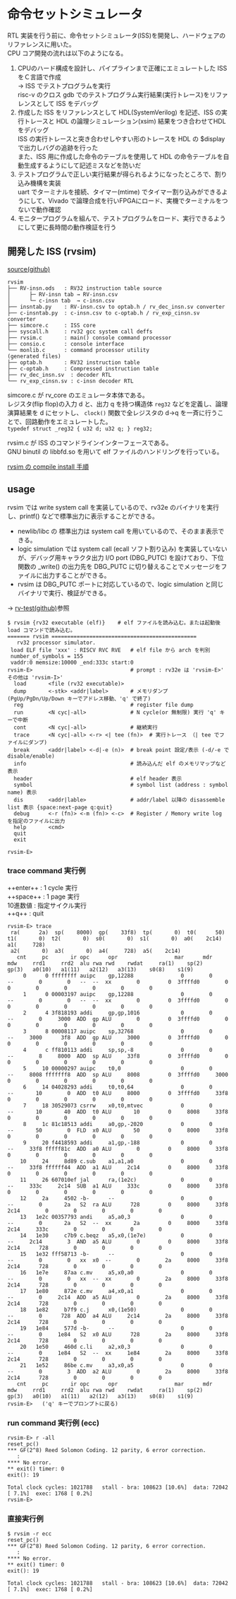 
# 命令セットシミュレータ

RTL 実装を行う前に、命令セットシミュレータ(ISS)を開発し、ハードウェアのリファレンスに用いた。  
CPU コア開発の流れは以下のようになる。  

1. CPUのハード構成を設計し、パイプラインまで正確にエミュレートした ISS をＣ言語で作成  
   → ISS でテストプログラムを実行  
  risc-v のクロス gdb でのテストプログラム実行結果(実行トレース)をリファレンスとして ISS をデバッグ  
2. 作成した ISS をリファレンスとして HDL(SystemVerilog) を記述、ISS の実行トレースと HDL の論理シミュレーション(xsim) 結果をつき合わせてHDLをデバッグ  
   ISS の実行トレースと突き合わせしやすい形のトレースを HDL の $display で出力しバグの追跡を行った   
   また、ISS 用に作成した命令のテーブルを使用して HDL の命令テーブルを自動生成するようにして記述ミスなどを防いだ  
3. テストプログラムで正しい実行結果が得られるようになったところで、割り込み機構を実装  
   uart でターミナルを接続、タイマー(mtime) でタイマー割り込みができるようにして、Vivado で論理合成を行いFPGAにロード、実機でターミナルをつないで動作確認  
4. モニタープログラムを組んで、テストプログラムをロード、実行できるようにして更に長時間の動作検証を行う  

## 開発した ISS (rvsim)  

[source(github)](https://github.com/shin-yamashita/rv32emc/tree/main/rvsim)

```
rvsim
├── RV-insn.ods   : RV32 instruction table source 
│      ├─ RV-insn tab → RV-insn.csv  
│      └─ c-insn tab  → c-insn.csv  
├── insntab.py    : RV-insn.csv to optab.h / rv_dec_insn.sv converter
├── c-insntab.py  : c-insn.csv to c-optab.h / rv_exp_cinsn.sv converter
├── simcore.c     : ISS core  
├── syscall.h     : rv32 gcc system call deffs  
├── rvsim.c       : main() console command processor  
├── consio.c      : console interface 
└── monlib.c      : command processor utility  
(generated files) 
├── optab.h       : RV32 instruction table
├── c-optab.h     : Compressed instruction table
├── rv_dec_insn.sv  : decoder RTL
└── rv_exp_cinsn.sv : c-insn decoder RTL
```

simcore.c が rv_core のエミュレータ本体である。  
レジスタ(flip flop)の入力 d と、出力 q を持つ構造体 `reg32` などを定義し、論理演算結果を d にセットし、 `clock()` 関数で全レジスタの d→q を一斉に行うことで、回路動作をエミュレートした。  
`typedef struct _reg32 { u32 d; u32 q; } reg32;`  

rvsim.c が ISS のコマンドラインインターフェースである。  
GNU binutil の libbfd.so を用いて elf ファイルのハンドリングを行っている。  

[rvsim の compile install 手順](x_env.html#rvsim-iss)  

## usage

rvsim では write system call を実装しているので、rv32e のバイナリを実行し、printf() などで標準出力に表示することができる。  

- newlib/libc の 標準出力は system call を用いているので、そのまま表示できる。  
- logic simulation では system call (ecall ソフト割り込み) を実装していないが、デバッグ用キャラクタ出力 I/O port (DBG_PUTC) を設けており、下位関数の _write() の出力先を DBG_PUTC に切り替えることでメッセージをファイルに出力することができる。  
- rvsim は DBG_PUTC ポートに対応しているので、logic simulation と同じバイナリで実行、検証ができる。  

→ [rv-test(github)](https://github.com/shin-yamashita/rv32emc/tree/main/rv-test)参照  

```
$ rvsim {rv32 executable (elf)}    # elf ファイルを読み込む。または起動後 load コマンドで読み込む。
======= rvsim ==============================================
   rv32 processor simulator.
 load ELF file 'xxx' : RISCV RVC RVE   # elf file から arch を判別
 number_of_symbols = 155
 vaddr:0 memsize:10000 _end:333c start:0
rvsim-E>                               # prompt : rv32e は 'rvsim-E>' その他は 'rvsim-I>' 
  load       <file (rv32 executable)>
  dump       <-stk> <addr|label>       # メモリダンプ　(PgUp/PgDn/Up/Down キーでアドレス移動、'q' で終了)
  reg                                  # register file dump
  run        <N cyc|-all>              # N cycle(or 無制限) 実行 'q' キーで中断
  cont       <N cyc|-all>              # 継続実行
  trace      <N cyc|-all> <-r> <| tee (fn)>  # 実行トレース （| tee でファイルにダンプ)
  break      <addr|label> <-d|-e (n)>  # break point 設定/表示 (-d/-e で disable/enable)
  info                                 # 読み込んだ elf のメモリマップなど表示
  header                               # elf header 表示
  symbol                               # symbol list (address : symbol name) 表示
  dis        <addr|lable>              # addr/label 以降の disassemble list 表示 {space:next-page q:quit}
  debug      <-r (fn)> <-m (fn)> <-c>  # Register / Memory write log を指定のファイルに出力
  help       <cmd>
  quit       
  exit       

rvsim-E> 
```

### trace command 実行例  
   ++enter++ : 1 cycle 実行  
   ++space++ : 1 page 実行  
   10進数値 : 指定サイクル実行  
   ++q++ : quit  

```
rvsim-E> trace
 ra(      2a)  sp(    8000)  gp(    33f8)  tp(       0)  t0(      50)  t1(       0)  t2(       0)  s0(       0)  s1(       0)  a0(    2c14)  a1(     728) 
 a2(       0)  a3(       0)  a4(     728)  a5(    2c14) 
   cnt     pc       ir opc      opr                  mar      mdr      mdw     rrd1     rrd2  alu rwa rwd    rwdat     ra(1)    sp(2)    gp(3)   a0(10)   a1(11)   a2(12)   a3(13)    s0(8)    s1(9)
     0      0 ffffffff auipc    gp,12288               0        0       --        0        0   --  --  xx        0         0  3ffffd0        0        0        0        0        0        0        0  
     1      0 00003197 auipc    gp,12288               0        0       --        0        0   --  --  xx        0         0  3ffffd0        0        0        0        0        0        0        0  
     2      4 3f818193 addi     gp,gp,1016             0        0       --        0     3000  ADD  gp ALU        0         0  3ffffd0        0        0        0        0        0        0        0  
     3      8 00008117 auipc    sp,32768               0        0       --     3000      3f8  ADD  gp ALU     3000         0  3ffffd0        0        0        0        0        0        0        0  
     4      c ff810113 addi     sp,sp,-8               0        0       --        8     8000  ADD  sp ALU     33f8         0  3ffffd0        0        0        0        0        0        0        0  
     5     10 00000297 auipc    t0,0                   0        0       --     8008 fffffff8  ADD  sp ALU     8008         0  3ffffd0     3000        0        0        0        0        0        0  
     6     14 04028293 addi     t0,t0,64               0        0       --       10        0  ADD  t0 ALU     8000         0  3ffffd0     33f8        0        0        0        0        0        0  
     7     18 30529073 csrrw    x0,t0,mtvec            0        0       --       10       40  ADD  t0 ALU       10         0     8008     33f8        0        0        0        0        0        0  
     8     1c 81c18513 addi     a0,gp,-2020            0        0       --       50        0  FLD  x0 ALU       50         0     8000     33f8        0        0        0        0        0        0  
     9     20 f4418593 addi     a1,gp,-188             0        0       --     33f8 fffff81c  ADD  a0 ALU        0         0     8000     33f8        0        0        0        0        0        0  
    10     24     8d89 c.sub    a1,a1,a0               0        0       --     33f8 ffffff44  ADD  a1 ALU     2c14         0     8000     33f8        0        0        0        0        0        0  
    11     26 607010ef jal      ra,(1e2c)              0        0       --     333c     2c14  SUB  a1 ALU     333c         0     8000     33f8        0        0        0        0        0        0  
    12     2a     4502 -b-      --                     0        0       --        0       2a   S2  ra ALU      728         0     8000     33f8     2c14        0        0        0        0        0  
    13   1e2c 00357793 andi     a5,a0,3                0        0       --        0       2a   S2  --  xx       2a         0     8000     33f8     2c14     333c        0        0        0        0  
    14   1e30     c7b9 c.beqz   a5,x0,(1e7e)           0        0       --     2c14        3  AND  a5 ALU        0         0     8000     33f8     2c14      728        0        0        0        0  
    15   1e32 fff58713 -b-      --                     0        0       --        0        0   xx  x0  --        0        2a     8000     33f8     2c14      728        0        0        0        0  
    16   1e7e     87aa c.mv     a5,x0,a0               0        0       --        0        0   xx  --  xx        0        2a     8000     33f8     2c14      728        0        0        0        0  
    17   1e80     872e c.mv     a4,x0,a1               0        0       --        0     2c14  ADD  a5 ALU        0        2a     8000     33f8     2c14      728        0        0        0        0  
    18   1e82     b7f9 c.j      x0,(1e50)              0        0       --        0      728  ADD  a4 ALU     2c14        2a     8000     33f8     2c14      728        0        0        0        0  
    19   1e84     577d -b-      --                     0        0       --        0     1e84   S2  x0 ALU      728        2a     8000     33f8     2c14      728        0        0        0        0  
    20   1e50     460d c.li     a2,x0,3                0        0       --        0     1e84   S2  --  xx     1e84        2a     8000     33f8     2c14      728        0        0        0        0  
    21   1e52     86be c.mv     a3,x0,a5               0        0       --        0        3  ADD  a2 ALU        0        2a     8000     33f8     2c14      728        0        0        0        0  
   cnt     pc       ir opc      opr                  mar      mdr      mdw     rrd1     rrd2  alu rwa rwd    rwdat     ra(1)    sp(2)    gp(3)   a0(10)   a1(11)   a2(12)   a3(13)    s0(8)    s1(9)
rvsim-E>   ('q' キーでプロンプトに戻る)
```

### run command 実行例 (ecc)  

```
rvsim-E> r -all
reset_pc()
*** GF(2^8) Reed Solomon Coding. 12 parity, 6 error correction.
   :
**** No error.
** exit() timer: 0
exit(): 19

Total clock cycles: 1021788   stall - bra: 108623 [10.6%]  data: 72042 [ 7.1%]  exec: 1768 [ 0.2%]
rvsim-E> 
```

### 直接実行例  

```
$ rvsim -r ecc
reset_pc()
*** GF(2^8) Reed Solomon Coding. 12 parity, 6 error correction.
   :
**** No error.
** exit() timer: 0
exit(): 19

Total clock cycles: 1021788   stall - bra: 108623 [10.6%]  data: 72042 [ 7.1%]  exec: 1768 [ 0.2%]
```







